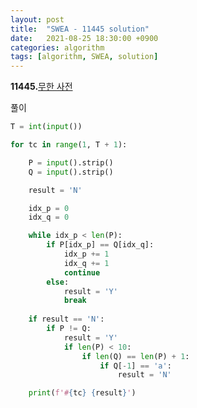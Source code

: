 ```yaml
---
layout: post
title:  "SWEA - 11445 solution"
date:   2021-08-25 18:30:00 +0900
categories: algorithm
tags: [algorithm, SWEA, solution]
---
```

**11445.**[무한 사전](https://swexpertacademy.com/main/code/problem/problemDetail.do?contestProbId=AXdHwI1aCy0DFAS5&categoryId=AXdHwI1aCy0DFAS5&categoryType=CODE&problemTitle=11445&orderBy=FIRST_REG_DATETIME&selectCodeLang=ALL&select-1=&pageSize=10&pageIndex=1)

풀이

```python
T = int(input())

for tc in range(1, T + 1): 

    P = input().strip()
    Q = input().strip()

    result = 'N'

    idx_p = 0
    idx_q = 0

    while idx_p < len(P):
        if P[idx_p] == Q[idx_q]:
            idx_p += 1
            idx_q += 1
            continue
        else:
            result = 'Y'
            break
    
    if result == 'N':
        if P != Q:
            result = 'Y'
            if len(P) < 10:
                if len(Q) == len(P) + 1:
                    if Q[-1] == 'a':
                        result = 'N'

    print(f'#{tc} {result}')
```

